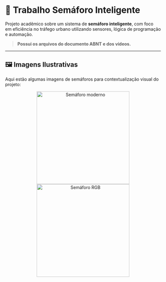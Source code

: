 # 🚦 Trabalho Semáforo Inteligente

Projeto acadêmico sobre um sistema de **semáforo inteligente**, com foco em eficiência no tráfego urbano utilizando sensores, lógica de programação e automação.

> **Possui os arquivos do documento ABNT e dos vídeos.**

---

## 🖼️ Imagens Ilustrativas

Aqui estão algumas imagens de semáforos para contextualização visual do projeto:

<p align="center">
  <img src="https://upload.wikimedia.org/wikipedia/commons/6/6d/Modern_traffic_lights.jpg" alt="Semáforo moderno" width="300"/>
  <img src="https://upload.wikimedia.org/wikipedia/commons/5/5d/Traffic_light_red_yellow_green.jpg" alt="Semáforo RGB" width="300"/>
</p>
